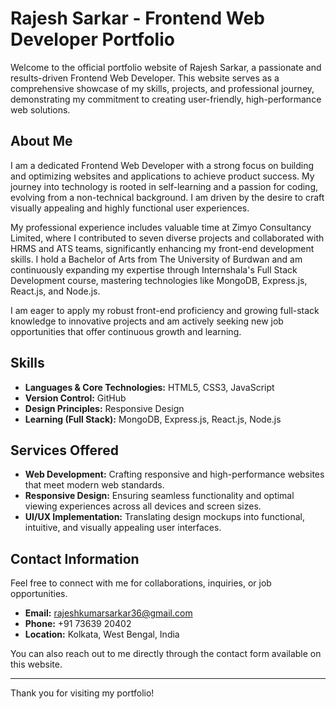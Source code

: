 # Rajesh Sarkar - Frontend Web Developer Portfolio

Welcome to the official portfolio website of Rajesh Sarkar, a passionate and results-driven Frontend Web Developer. This website serves as a comprehensive showcase of my skills, projects, and professional journey, demonstrating my commitment to creating user-friendly, high-performance web solutions.

## About Me

I am a dedicated Frontend Web Developer with a strong focus on building and optimizing websites and applications to achieve product success. My journey into technology is rooted in self-learning and a passion for coding, evolving from a non-technical background. I am driven by the desire to craft visually appealing and highly functional user experiences.

My professional experience includes valuable time at Zimyo Consultancy Limited, where I contributed to seven diverse projects and collaborated with HRMS and ATS teams, significantly enhancing my front-end development skills. I hold a Bachelor of Arts from The University of Burdwan and am continuously expanding my expertise through Internshala's Full Stack Development course, mastering technologies like MongoDB, Express.js, React.js, and Node.js.

I am eager to apply my robust front-end proficiency and growing full-stack knowledge to innovative projects and am actively seeking new job opportunities that offer continuous growth and learning.

## Skills

* **Languages & Core Technologies:** HTML5, CSS3, JavaScript
* **Version Control:** GitHub
* **Design Principles:** Responsive Design
* **Learning (Full Stack):** MongoDB, Express.js, React.js, Node.js

## Services Offered

* **Web Development:** Crafting responsive and high-performance websites that meet modern web standards.
* **Responsive Design:** Ensuring seamless functionality and optimal viewing experiences across all devices and screen sizes.
* **UI/UX Implementation:** Translating design mockups into functional, intuitive, and visually appealing user interfaces.

## Contact Information

Feel free to connect with me for collaborations, inquiries, or job opportunities.

* **Email:** rajeshkumarsarkar36@gmail.com
* **Phone:** +91 73639 20402
* **Location:** Kolkata, West Bengal, India

You can also reach out to me directly through the contact form available on this website.

---

Thank you for visiting my portfolio!

